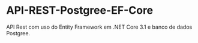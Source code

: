 # API-REST-Postgree-EF-Core
API Rest com uso do Entity Framework em .NET Core 3.1 e banco de dados Postgree.
